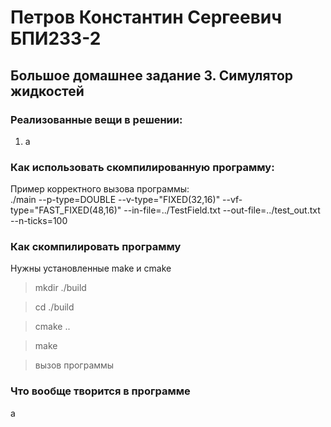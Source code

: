 # Петров Константин Сергеевич БПИ233-2
## Большое домашнее задание 3. Симулятор жидкостей

### Реализованные вещи в решении:

1. a


### Как использовать скомпилированную программу:

Пример корректного вызова программы:\
./main --p-type=DOUBLE --v-type="FIXED(32,16)" --vf-type="FAST_FIXED(48,16)" --in-file=../TestField.txt --out-file=../test_out.txt --n-ticks=100

### Как скомпилировать программу
Нужны установленные make и cmake

> mkdir ./build

> cd ./build

> cmake ..

> make

> вызов программы

### Что вообще творится в программе

a

